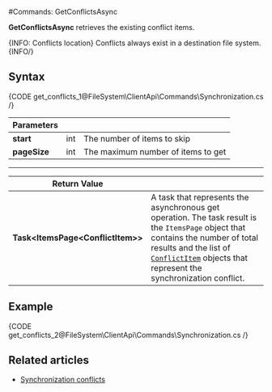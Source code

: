 #Commands: GetConflictsAsync

**GetConflictsAsync** retrieves the existing conflict items.

{INFO: Conflicts location}
Conflicts always exist in a destination file system.
{INFO/}

## Syntax

{CODE get_conflicts_1@FileSystem\ClientApi\Commands\Synchronization.cs /}

| Parameters | | |
| ------------- | ------------- | ----- |
| **start** | int | The number of items to skip |
| **pageSize** | int | The maximum number of items to get |


<hr />

| Return Value | |
| ------------- | ------------- |
| **Task&lt;ItemsPage&lt;ConflictItem&gt;&gt;** | A task that represents the asynchronous get operation. The task result is the `ItemsPage` object that contains the number of total results and the list of [`ConflictItem`](../../../../../glossary/conflict-item) objects that represent the synchronization conflict. |


## Example

{CODE get_conflicts_2@FileSystem\ClientApi\Commands\Synchronization.cs /}

## Related articles

- [Synchronization conflicts](../../../../synchronization/conflicts)
